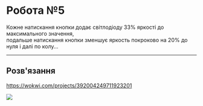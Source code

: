 # Робота №5

Кожне натискання кнопки додає світлодіоду 33% яркості до максимального значення,  
подальше натискання кнопки зменшує яркость покроково на 20% до нуля і далі по колу...

---

## Розв'язання

https://wokwi.com/projects/392004249711923201

<img src="./diagram.png" />
